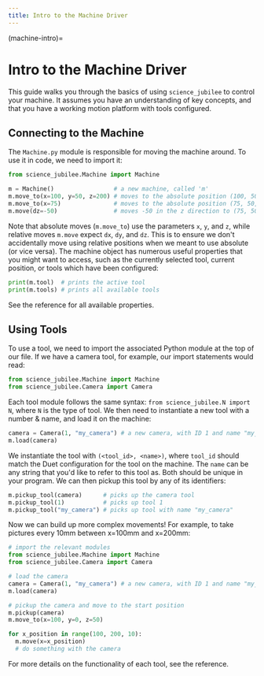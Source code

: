 ```yaml
---
title: Intro to the Machine Driver
---
```


(machine-intro)=
# Intro to the Machine Driver

This guide walks you through the basics of using `science_jubilee` to control your machine. It assumes you have an understanding of key concepts, and that you have a working motion platform with tools configured.

## Connecting to the Machine

The `Machine.py` module is responsible for moving the machine around. To use it in code, we need to import it:

```python
from science_jubilee.Machine import Machine

m = Machine()                 # a new machine, called 'm'
m.move_to(x=100, y=50, z=200) # moves to the absolute position (100, 50, 200)
m.move_to(x=75)               # moves to the absolute position (75, 50, 200)
m.move(dz=-50)                # moves -50 in the z direction to (75, 50, 150)
```

Note that absolute moves (`m.move_to`) use the parameters `x`, `y`, and `z`, while relative moves `m.move` expect `dx`, `dy`, and `dz`. This is to ensure we don't accidentally move using relative positions when we meant to use absolute (or vice versa). The machine object has numerous useful properties that you might want to access, such as the currently selected tool, current position, or tools which have been configured:

```python
print(m.tool)  # prints the active tool
print(m.tools) # prints all available tools
```

See the reference for all available properties.

## Using Tools

To use a tool, we need to import the associated Python module at the top of our file. If we have a camera tool, for example, our import statements would read:

```python
from science_jubilee.Machine import Machine
from science_jubilee.Camera import Camera
```

Each tool module follows the same syntax: `from science_jubilee.N import N`, where `N` is the type of tool. We then need to instantiate a new tool with a number & name, and load it on the machine:

```python
camera = Camera(1, "my_camera") # a new camera, with ID 1 and name "my_camera"
m.load(camera)
```

We instantiate the tool with `(<tool_id>, <name>)`, where `tool_id` should match the Duet configuration for the tool on the machine. The `name` can be any string that you'd like to refer to this tool as. Both should be unique in your program. We can then pickup this tool by any of its identifiers:

```python
m.pickup_tool(camera)      # picks up the camera tool
m.pickup_tool(1)           # picks up tool 1
m.pickup_tool("my_camera") # picks up tool with name "my_camera"
```

Now we can build up more complex movements! For example, to take pictures every 10mm between x=100mm and x=200mm:

```python
# import the relevant modules
from science_jubilee.Machine import Machine
from science_jubilee.Camera import Camera

# load the camera
camera = Camera(1, "my_camera") # a new camera, with ID 1 and name "my_camera"
m.load(camera)

# pickup the camera and move to the start position
m.pickup(camera)
m.move_to(x=100, y=0, z=50)

for x_position in range(100, 200, 10):
  m.move(x=x_position)
  # do something with the camera
```

For more details on the functionality of each tool, see the reference.
